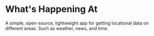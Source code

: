 # What's Happening At
A simple, open-source, lightweight app for getting locational data on different areas. Such as weather, news, and time.
